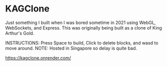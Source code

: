 # KAGClone

Just something I built when I was bored sometime in 2021 using WebGL, WebSockets, and Express.
This was originally being built as a clone of King Arthur's Gold.

INSTRUCTIONS: Press Space to build, Click to delete blocks, and wasd to move around.
NOTE: Hosted in Singapore so delay is quite bad.

https://kagclone.onrender.com/
